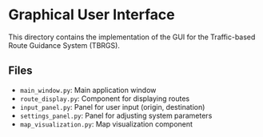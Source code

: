 # Graphical User Interface

This directory contains the implementation of the GUI for the Traffic-based Route Guidance System (TBRGS).

## Files

- `main_window.py`: Main application window
- `route_display.py`: Component for displaying routes
- `input_panel.py`: Panel for user input (origin, destination)
- `settings_panel.py`: Panel for adjusting system parameters
- `map_visualization.py`: Map visualization component
